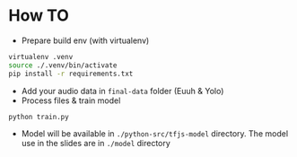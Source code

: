 # How TO
* Prepare build env (with virtualenv)
```sh
virtualenv .venv
source ./.venv/bin/activate
pip install -r requirements.txt
```
* Add your audio data in `final-data` folder (Euuh & Yolo)
* Process files & train model
```sh
python train.py
```
* Model will be available in `./python-src/tfjs-model` directory. The model use in the slides are in `./model` directory
